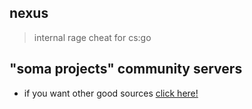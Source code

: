 

## nexus
> internal rage cheat for cs:go

## "soma projects" community servers

- if you want other good sources [click here!](https://discord.gg/invite/WPag8RJ)

